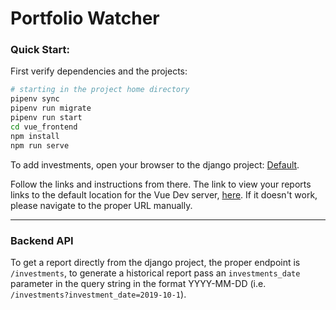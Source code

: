 # Portfolio Watcher

### Quick Start: <br>
First verify dependencies and the projects:
```bash
# starting in the project home directory
pipenv sync
pipenv run migrate
pipenv run start
cd vue_frontend
npm install
npm run serve
```

To add investments, open your browser to the django project: [Default](http://localhost:8000/).

Follow the links and instructions from there. The link to view your reports links to the default location for the Vue
Dev server, [here](http://localhost:8080/). If it doesn't work, please navigate to the proper URL manually.

___

### Backend API

To get a report directly from the django project, the proper endpoint is `/investments`, to generate a historical report 
pass an `investments_date` parameter in the query string in the format YYYY-MM-DD (i.e. 
`/investments?investment_date=2019-10-1`). 